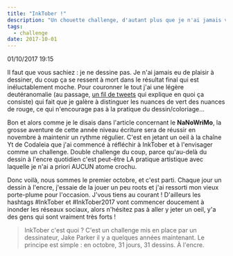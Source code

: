 ```yaml
---
title: "InkTober !"
description: "Un chouette challenge, d'autant plus que je n'ai jamais vraiment dessiné."
tags:
  - challenge
date: 2017-10-01
---
```


01/10/2017 19:15

Il faut que vous sachiez : je ne dessine pas. Je n'ai jamais eu de plaisir à dessiner, du coup ça se ressent à mort dans le résultat final qui est inéluctablement moche. Pour couronner le tout j'ai une légère deutéranomalie (au passage, [un fil de tweets](https://twitter.com/brusicor02/status/910543249768579072) qui explique en quoi ça consiste) qui fait que je galère à distinguer les nuances de vert des nuances de rouge, ce qui n'encourage pas à la pratique du dessin/coloriage...

Bon et alors comme je le disais dans l'article concernant le **NaNoWriMo**, la grosse aventure de cette année niveau écriture sera de réussir en novembre à maintenir un rythme régulier. C'est en jetant un oeil à la chaîne Yt de Codaleia que j'ai commencé à réfléchir à InkTober et à l'envisager comme un challenge. Double challenge du coup, parce qu'au-delà du dessin à l'encre quotidien c'est peut-être LA pratique artistique avec laquelle je n'ai a priori AUCUN atome crochu.

Donc voilà, nous sommes le premier octobre, et c'est parti. Chaque jour un dessin à l'encre, j'essaie de la jouer un peu roots et j'ai ressorti mon vieux porte-plume pour l'occasion. J'vous tiens au courant ! D'ailleurs les hashtags #InkTober et #InkTober2017 vont commencer doucement à inonder les réseaux sociaux, alors n'hésitez pas à aller y jeter un oeil, y'a des gens qui sont vraiment très forts !

> InkTober c'est quoi ?
> C'est un challenge mis en place par un dessinateur, Jake Parker il y a quelques années maintenant. Le principe est simple : en octobre, 31 jours, 31 dessins.
> À l'encre.
